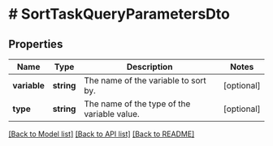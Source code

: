 # # SortTaskQueryParametersDto

## Properties

Name | Type | Description | Notes
------------ | ------------- | ------------- | -------------
**variable** | **string** | The name of the variable to sort by. | [optional]
**type** | **string** | The name of the type of the variable value. | [optional]

[[Back to Model list]](../../README.md#models) [[Back to API list]](../../README.md#endpoints) [[Back to README]](../../README.md)
